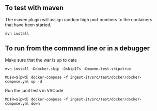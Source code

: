 ## To test with maven

The maven plugin will assign random high port numbers to the containers that have been started.
```
mvn install
```

## To run from the command line or in a debugger

Make sure that the war is up to date
```
mvn install -Ddocker.skip -DskipITs -Dmaven.test.skip=true
```

```
MDIR=$(pwd) docker-compose -f ingest-it/src/test/docker/docker-compose.yml up -d
```

Run the junit tests in VSCode

```
MDIR=$(pwd) docker-compose -f ingest-it/src/test/docker/docker-compose.yml down
```